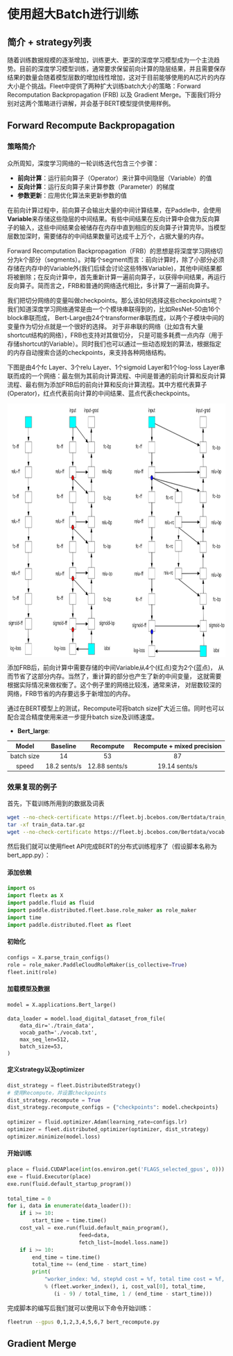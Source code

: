 # 使用超大Batch进行训练

## 简介 + strategy列表

随着训练数据规模的逐渐增加，训练更大、更深的深度学习模型成为一个主流趋势。目前的深度学习模型训练，通常要求保留前向计算的隐层结果，并且需要保存结果的数量会随着模型层数的增加线性增加，这对于目前能够使用的AI芯片的内存大小是个挑战。Fleet中提供了两种扩大训练batch大小的策略：Forward Recomputation Backpropagation (FRB) 以及 Gradient Merge。下面我们将分别对这两个策略进行讲解，并会基于BERT模型提供使用样例。
## Forward Recompute Backpropagation

### 策略简介

众所周知，深度学习网络的一轮训练迭代包含三个步骤：

- **前向计算**：运行前向算子（Operator）来计算中间隐层（Variable）的值
- **反向计算**：运行反向算子来计算参数（Parameter）的梯度
- **参数更新**：应用优化算法来更新参数的值

在前向计算过程中，前向算子会输出大量的中间计算结果，在Paddle中，会使用**Variable**来存储这些隐层的中间结果。有些中间结果在反向计算中会做为反向算子的输入，这些中间结果会被储存在内存中直到相应的反向算子计算完毕。当模型层数加深时，需要储存的中间结果数量可达成千上万个，占据大量的内存。

Forward Recomputation Backpropagation（FRB）的思想是将深度学习网络切分为k个部分（segments）。对每个segment而言：前向计算时，除了小部分必须存储在内存中的Variable外(我们后续会讨论这些特殊Variable)，其他中间结果都将被删除；在反向计算中，首先重新计算一遍前向算子，以获得中间结果，再运行反向算子。简而言之，FRB和普通的网络迭代相比，多计算了一遍前向算子。

我们把切分网络的变量叫做checkpoints。那么该如何选择这些checkpoints呢？我们知道深度学习网络通常是由一个个模块串联得到的，比如ResNet-50由16个block串联而成， Bert-Large由24个transformer串联而成，以两个子模块中间的变量作为切分点就是一个很好的选择。 对于非串联的网络（比如含有大量shortcut结构的网络），FRB也支持对其做切分， 只是可能多耗费一点内存（用于存储shortcut的Variable）。同时我们也可以通过一些动态规划的算法，根据指定的内存自动搜索合适的checkpoints，来支持各种网络结构。

下图是由4个fc Layer、3个relu Layer、1个sigmoid Layer和1个log-loss Layer串联而成的一个网络：最左侧为其前向计算流程、中间是普通的前向计算和反向计算流程、最右侧为添加FRB后的前向计算和反向计算流程。其中方框代表算子(Operator)，红点代表前向计算的中间结果、蓝点代表checkpoints。

<img src='./img/recompute.png' width = "1000" height = "584" align="middle"/>

添加FRB后，前向计算中需要存储的中间Variable从4个(红点)变为2个(蓝点)， 从而节省了这部分内存。当然了，重计算的部分也产生了新的中间变量， 这就需要根据实际情况来做权衡了。这个例子里的网络比较浅，通常来讲， 对层数较深的网络，FRB节省的内存要远多于新增加的内存。

通过在BERT模型上的测试，Recompute可将batch size扩大近三倍。同时也可以配合混合精度使用来进一步提升batch size及训练速度。

- **Bert_large**: 

|Model|Baseline|Recompute| Recompute + mixed precision|
|:---:|:---:|:---:|:---:|
|batch size| 14 | 53 | 87 |
|speed|18.2 sents/s| 12.88 sents/s| 19.14 sents/s |


### 效果复现的例子

首先，下载训练所用到的数据及词表
```sh
wget --no-check-certificate https://fleet.bj.bcebos.com/Bertdata/train_data.tar.gz
tar -xf train_data.tar.gz
wget --no-check-certificate https://fleet.bj.bcebos.com/Bertdata/vocab.txt
```

然后我们就可以使用fleet API完成BERT的分布式训练程序了（假设脚本名称为bert_app.py）：
#### 添加依赖

```python
import os
import fleetx as X
import paddle.fluid as fluid
import paddle.distributed.fleet.base.role_maker as role_maker
import time
import paddle.distributed.fleet as fleet
```

#### 初始化
```python
configs = X.parse_train_configs()
role = role_maker.PaddleCloudRoleMaker(is_collective=True)
fleet.init(role)
```
#### 加载模型及数据
```
model = X.applications.Bert_large()

data_loader = model.load_digital_dataset_from_file(
    data_dir='./train_data',
    vocab_path='./vocab.txt',
    max_seq_len=512,
    batch_size=53,
)
```

#### 定义strategy以及optimizer

```python
dist_strategy = fleet.DistributedStrategy()
# 使用Recompute，并设置checkpoints
dist_strategy.recompute = True
dist_strategy.recompute_configs = {"checkpoints": model.checkpoints}

optimizer = fluid.optimizer.Adam(learning_rate=configs.lr)
optimizer = fleet.distributed_optimizer(optimizer, dist_strategy)
optimizer.minimize(model.loss)
```

#### 开始训练
```python
place = fluid.CUDAPlace(int(os.environ.get('FLAGS_selected_gpus', 0)))
exe = fluid.Executor(place)
exe.run(fluid.default_startup_program())

total_time = 0
for i, data in enumerate(data_loader()):
    if i >= 10:
        start_time = time.time()
    cost_val = exe.run(fluid.default_main_program(),
                       feed=data,
                       fetch_list=[model.loss.name])
    if i >= 10:
        end_time = time.time()
        total_time += (end_time - start_time)
        print(
            "worker_index: %d, step%d cost = %f, total time cost = %f, step per second: %f, speed: %f"
            % (fleet.worker_index(), i, cost_val[0], total_time,
               (i - 9) / total_time, 1 / (end_time - start_time)))
```
完成脚本的编写后我们就可以使用以下命令开始训练：

```sh
fleetrun --gpus 0,1,2,3,4,5,6,7 bert_recompute.py
```

## Gradient Merge

